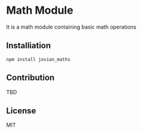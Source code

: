 # Math Module
It is a math module containing basic math operations


## Installiation
```
npm install jovian_maths
```
## Contribution
TBD

## License
MIT

